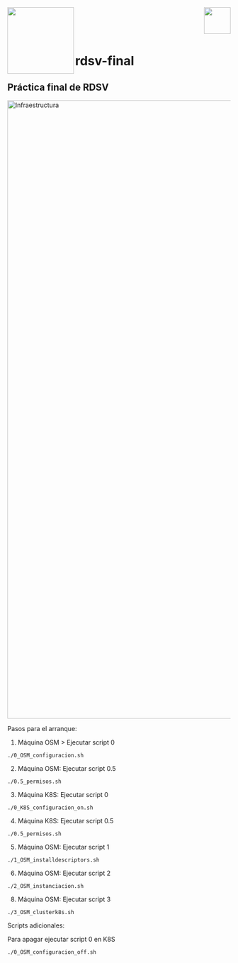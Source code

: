<img  align="left" width="150" style="float: left;" src="https://www.upm.es/sfs/Rectorado/Gabinete%20del%20Rector/Logos/UPM/CEI/LOGOTIPO%20leyenda%20color%20JPG%20p.png">
<img  align="right" width="60" style="float: right;" src="http://www.dit.upm.es/figures/logos/ditupm-big.gif">

<br/><br/><br/>

# rdsv-final
## Práctica final de RDSV

<img width="1395" alt="Infraestructura" src="https://user-images.githubusercontent.com/105986456/216118337-e11710e1-2a81-46bf-8f75-eb3921a15caf.png">

Pasos para el arranque:
1. Máquina OSM > Ejecutar script 0
```
./0_OSM_configuracion.sh
```
2. Máquina OSM: Ejecutar script 0.5
```
./0.5_permisos.sh
```
3. Máquina K8S: Ejecutar script 0
```
./0_K8S_configuracion_on.sh
```
4. Máquina K8S: Ejecutar script 0.5
```
./0.5_permisos.sh
```
5. Máquina OSM: Ejecutar script 1 
```
./1_OSM_installdescriptors.sh
```
6. Máquina OSM: Ejecutar script 2
```
./2_OSM_instanciacion.sh
```
8. Máquina OSM: Ejecutar script 3 
```
./3_OSM_clusterk8s.sh
```

Scripts adicionales:

Para apagar ejecutar script 0 en K8S
```
./0_OSM_configuracion_off.sh
```
